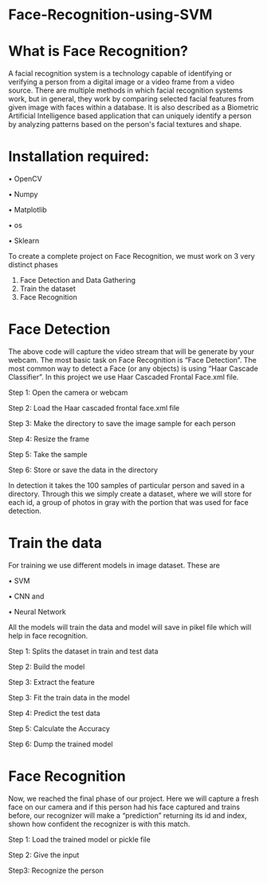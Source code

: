 # Face-Recognition-using-SVM
# What is Face Recognition?
A facial recognition system is a technology capable of identifying or verifying a person from a digital image or a video frame from a video source.
There are multiple methods in which facial recognition systems work, but in general, they work by comparing selected facial features from given image with faces within a database. 
It is also described as a Biometric Artificial Intelligence based application that can uniquely identify a person by analyzing patterns based on the person's facial textures and shape.

# Installation required:

•	OpenCV

•	Numpy

•	Matplotlib

•	os

•	Sklearn

To create a complete project on Face Recognition, we must work on 3 very distinct phases
1.	Face Detection and Data Gathering
2.	Train the dataset
3.	Face Recognition

# Face Detection

The above code will capture the video stream that will be generate by your webcam. 
The most basic task on Face Recognition is “Face Detection”. The most common way to detect a
Face (or any objects) is using “Haar Cascade Classifier”. In this project we use Haar Cascaded
Frontal Face.xml file.

Step 1: Open the camera or webcam

Step 2: Load the Haar cascaded frontal face.xml file

Step 3: Make the directory to save the image sample for each person

Step 4: Resize the frame

Step 5: Take the sample 

Step 6: Store or save the data in the directory


In detection it takes the 100 samples of particular person and saved in a directory. Through this we simply create a dataset, where we will store for each id, a group of photos in gray with the portion that was used for face detection.

# Train the data

For training we use different models in image dataset. These are

•	SVM 

•	CNN and

•	Neural Network

All the models will train the data and model will save in pikel file which will help in face recognition.

Step 1: Splits the dataset in train and test data 

Step 2: Build the model

Step 3: Extract the feature

Step 3: Fit the train data in the model

Step 4: Predict the test data

Step 5: Calculate the Accuracy 

Step 6: Dump the trained model

# Face Recognition

Now, we reached the final phase of our project. Here we will capture a fresh face on our camera and if this person had his face captured and trains before, our recognizer will make a “prediction” returning its id and index, shown how confident the recognizer is with this match.

Step 1: Load the trained model or pickle file

Step 2: Give the input

Step3: Recognize the person





 




